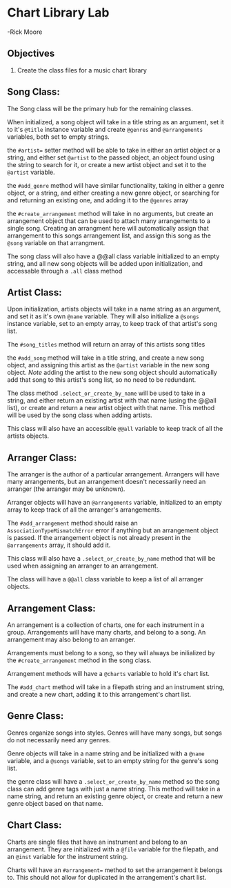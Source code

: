 # Chart Library Lab
-Rick Moore

## Objectives

1. Create the class files for a music chart library

## Song Class:

The Song class will be the primary hub for the remaining classes.  

When initialized, a song object will take in a title string as an argument, set it to it's `@title` instance variable and create `@genres` and `@arrangements` variables, both set to empty strings.

the `#artist=` setter method will be able to take in either an artist object or a string, and either set `@artist` to the passed object, an object found using the string to search for it, or create a new artist object and set it to the `@artist` variable.  

the `#add_genre` method will have similar functionality, taking in either a genre object, or a string, and either creating a new genre object, or searching for and returning an existing one, and adding it to the `@genres` array

the `#create_arrangement` method will take in no arguments, but create an arrangement object that can be used to attach many arrangements to a single song.  Creating an arrangment here will automatically assign that arrangement to this songs arrangement list, and assign this song as the `@song` variable on that arrangment.

The song class will also have a @@all class variable initialized to an empty string, and all new song objects will be added upon initialization, and accessable through a `.all` class method

## Artist Class:

Upon initialization, artists objects will take in a name string as an argument, and set it as it's own `@name` variable.  They will also initialize a `@songs` instance variable, set to an empty array, to keep track of that artist's song list.

The `#song_titles` method will return an array of this artists song titles

the `#add_song` method will take in a title string, and create a new song object, and assigning this artist as the `@artist` variable in the new song object.  *Note* adding the artist to the new song object should automatically add that song to this artist's song list, so no need to be redundant.

The class method `.select_or_create_by_name` will be used to take in a string, and either return an existing artist with that name (using the @@all list), or create and return a new artist object with that name.  This method will be used by the song class when adding artists.

This class will also have an accessible `@@all` variable to keep track of all the artists objects.

## Arranger Class:

The arranger is the author of a particular arrangement.  Arrangers will have many arrangements, but an arrangement doesn't necessarily need an arranger (the arranger may be unknown).  

Arranger objects will have an `@arrangements` variable, initialized to an empty array to keep track of all the arranger's arrangements.  

The `#add_arrangement` method should raise an `AssociationTypeMismatchError` error if anything but an arrangement object is passed.  If the arrangement object is not already present in the `@arrangements` array, it should add it. 

This class will also have a `.select_or_create_by_name` method that will be used when assigning an arranger to an arrangement.

The class will have a `@@all` class variable to keep a list of all arranger objects.

## Arrangement Class: 

An arrangement is a collection of charts, one for each instrument in a group.  Arrangements will have many charts, and belong to a song.  An arrangement may also belong to an arranger.

Arrangements must belong to a song, so they will always be inilialized by the `#create_arrangement` method in the song class.

Arrangement methods will have a `@charts` variable to hold it's chart list.

The `#add_chart` method will take in a filepath string and an instrument string, and create a new chart, adding it to this arrangement's chart list.

## Genre Class: 

Genres organize songs into styles.  Genres will have many songs, but songs do not necessarily need any genres.  

Genre objects will take in a name string and be initialized with a `@name` variable, and a `@songs` variable, set to an empty string for the genre's song list.

the genre class will have a `.select_or_create_by_name` method so the song class can add genre tags with just a name string.  This method will take in a name string, and return an existing genre object, or create and return a new genre object based on that name.

## Chart Class:

Charts are single files that have an instrument and belong to an arrangement.  They are initialized with a `@file` variable for the filepath, and an `@inst` variable for the instrument string.

Charts will have an `#arrangement=` method to set the arrangement it belongs to.  This should not allow for duplicated in the arrangement's chart list.


